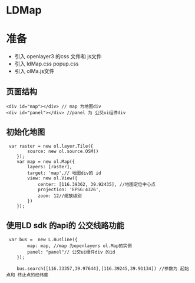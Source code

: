 # LDMap

# 准备

- 引入 openlayer3 的css 文件和 js文件
- 引入 ldMap.css popup.css
- 引入 olMa.js文件

## 页面结构
```
<div id="map"></div> // map 为地图div
<div id="panel"></div> //panel 为 公交ui组件div
```
## 初始化地图
```
 var raster = new ol.layer.Tile({
        source: new ol.source.OSM()
    });
    var map = new ol.Map({
        layers: [raster],
        target: 'map',// 地图div的 id
        view: new ol.View({
            center: [116.39362, 39.92435], //地图定位中心点
            projection: 'EPSG:4326',
            zoom: 12//缩放级别
        })
    });
```

## 使用LD sdk 的api的 公交线路功能

```
 var bus =  new L.Busline({
        map: map, //map 为openlayers ol.Map的实例
        panel: "panel"// 公交ui组件div 的id
    });

    bus.search([116.33357,39.97644],[116.39245,39.91134]) //参数为 起始点和 终止点的经纬度
```

